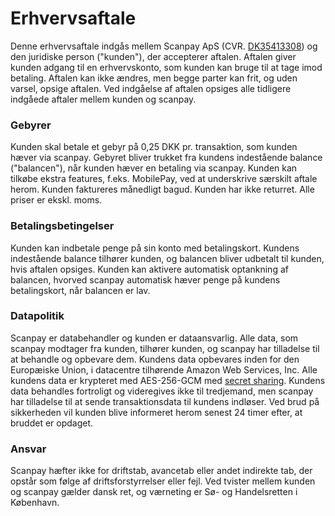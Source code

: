 # Erhvervsaftale
Denne erhvervsaftale indgås mellem Scanpay ApS (CVR. [DK35413308](https://datacvr.virk.dk/data/visenhed?enhedstype=virksomhed&id=35413308&soeg=35413308)) og den juridiske person ("kunden"), der accepterer aftalen. Aftalen giver kunden adgang til en erhvervskonto, som kunden kan bruge til at tage imod betaling. Aftalen kan ikke ændres, men begge parter kan frit, og uden varsel, opsige aftalen. Ved indgåelse af aftalen opsiges alle tidligere indgåede aftaler mellem kunden og scanpay.

### Gebyrer
Kunden skal betale et gebyr på 0,25 DKK pr. transaktion, som kunden hæver via scanpay. Gebyret bliver trukket fra kundens indestående balance ("balancen"), når kunden hæver en betaling via scanpay. Kunden kan tilkøbe ekstra features, f.eks. MobilePay, ved at underskrive særskilt aftale herom. Kunden faktureres månedligt bagud. Kunden har ikke returret. Alle priser er ekskl. moms.

### Betalingsbetingelser
Kunden kan indbetale penge på sin konto med betalingskort. Kundens indestående balance tilhører kunden, og balancen bliver udbetalt til kunden, hvis aftalen opsiges. Kunden kan aktivere automatisk optankning af balancen, hvorved scanpay automatisk hæver penge på kundens betalingskort, når balancen er lav.

### Datapolitik
Scanpay er databehandler og kunden er dataansvarlig. Alle data, som scanpay modtager fra kunden, tilhører kunden, og scanpay har tilladelse til at behandle og opbevare dem. Kundens data opbevares inden for den Europæiske Union, i datacentre tilhørende Amazon Web Services, Inc. Alle kundens data er krypteret med AES-256-GCM med [secret sharing](https://da.wikipedia.org/wiki/Secret_Sharing). Kundens data behandles fortroligt og videregives ikke til tredjemand, men scanpay har tilladelse til at sende transaktionsdata til kundens indløser. Ved brud på sikkerheden vil kunden blive informeret herom senest 24 timer efter, at bruddet er opdaget.

### Ansvar
Scanpay hæfter ikke for driftstab, avancetab eller andet indirekte tab, der opstår som følge af driftsforstyrrelser eller fejl. Ved tvister mellem kunden og scanpay gælder dansk ret, og værneting er Sø- og Handelsretten i København.
